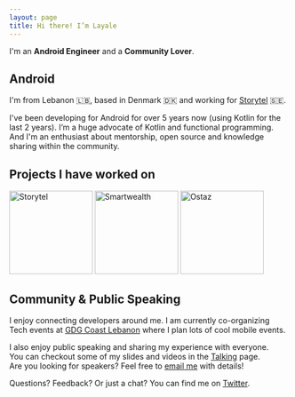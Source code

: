 ```yaml
---
layout: page
title: Hi there! I’m Layale 
---
```


I'm an **Android Engineer** and a **Community Lover**.

Android
-------

I'm from Lebanon 🇱🇧, based in Denmark 🇩🇰 and working for [Storytel](https://mofibo.com/) 🇸🇪. 

I've been developing for Android for over 5 years now (using Kotlin for the last 2 years). I’m a huge advocate of Kotlin and functional programming. <br> And I'm an enthusiast about mentorship, open source and knowledge sharing within the community. 

Projects I have worked on
-------------------------

<p>
<a href="https://play.google.com/store/apps/details?id=grit.storytel.app">
    <img src="https://user-images.githubusercontent.com/5787917/186480370-ac4863c2-f215-450e-82c5-4e331244d8d5.png" width="150" 
         alt="Storytel" title="Click to enlarge"></a>
    
<a href="https://play.google.com/store/apps/details?id=neo.nbkc.smartwealth">
    <img src="https://user-images.githubusercontent.com/5787917/185949589-f9859783-dbd9-4273-b72f-d2fb951ca91b.png" width="150" 
         alt="Smartwealth" title="Click to enlarge"></a>
    
<a href="https://play.google.com/store/apps/details?id=com.synkers.synkers">
    <img src="https://user-images.githubusercontent.com/5787917/186480222-9c767aaa-73f7-48f3-8e2e-5b018007b4e4.png" width="150" 
         alt="Ostaz" title="Click to enlarge"></a>
</p>

Community & Public Speaking
---------------------------

I enjoy connecting developers around me. I am currently co-organizing Tech events at [GDG Coast Lebanon](https://gdg.community.dev/gdg-coast-lebanon/) where I plan lots of cool mobile events.

I also enjoy public speaking and sharing my experience with everyone. <br> You can checkout some of my slides and videos in the [Talking](/menu/talking.html) page. <br> Are you looking for speakers? Feel free to [email me](mailto:layale.a.matta@gmail.com) with details!

Questions? Feedback? Or just a chat? You can find me on [Twitter](https://twitter.com/yalematta).


